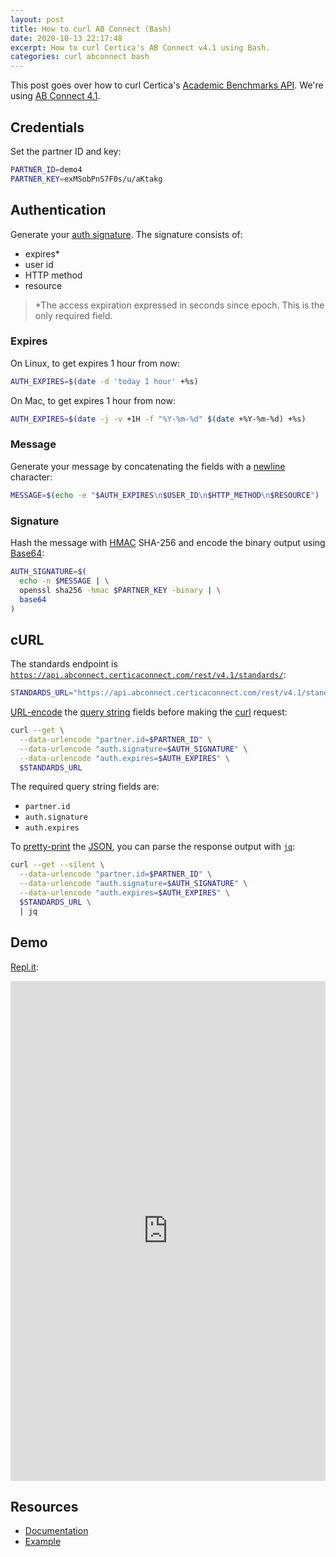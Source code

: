 ```yaml
---
layout: post
title: How to curl AB Connect (Bash)
date: 2020-10-13 22:17:48
excerpt: How to curl Certica's AB Connect v4.1 using Bash.
categories: curl abconnect bash
---
```


This post goes over how to curl Certica's [Academic Benchmarks API](https://academicbenchmarks.org/). We're using [AB Connect 4.1](https://abconnect.docs.apiary.io/).

## Credentials

Set the partner ID and key:

```sh
PARTNER_ID=demo4
PARTNER_KEY=exMSobPnS7F0s/u/aKtakg
```

## Authentication

Generate your [auth signature](https://abconnect.docs.apiary.io/#introduction/authentication). The signature consists of:

- expires\*
- user id
- HTTP method
- resource

> \*The access expiration expressed in seconds since epoch. This is the only required field.

### Expires

On Linux, to get expires 1 hour from now:

```sh
AUTH_EXPIRES=$(date -d 'today 1 hour' +%s)
```

On Mac, to get expires 1 hour from now:

```sh
AUTH_EXPIRES=$(date -j -v +1H -f "%Y-%m-%d" $(date +%Y-%m-%d) +%s)
```

### Message

Generate your message by concatenating the fields with a [newline](https://en.wikipedia.org/wiki/Newline) character:

```sh
MESSAGE=$(echo -e "$AUTH_EXPIRES\n$USER_ID\n$HTTP_METHOD\n$RESOURCE")
```

### Signature

Hash the message with [HMAC](https://en.wikipedia.org/wiki/HMAC) SHA-256 and encode the binary output using [Base64](https://en.wikipedia.org/wiki/Base64):

```sh
AUTH_SIGNATURE=$(
  echo -n $MESSAGE | \
  openssl sha256 -hmac $PARTNER_KEY -binary | \
  base64
)
```

## cURL

The standards endpoint is [`https://api.abconnect.certicaconnect.com/rest/v4.1/standards/`](https://api.abconnect.certicaconnect.com/rest/v4.1/standards/):

```sh
STANDARDS_URL="https://api.abconnect.certicaconnect.com/rest/v4.1/standards/"
```

[URL-encode](https://en.wikipedia.org/wiki/Percent-encoding) the [query string](https://en.wikipedia.org/wiki/Query_string) fields before making the [curl](https://curl.haxx.se/) request:

```sh
curl --get \
  --data-urlencode "partner.id=$PARTNER_ID" \
  --data-urlencode "auth.signature=$AUTH_SIGNATURE" \
  --data-urlencode "auth.expires=$AUTH_EXPIRES" \
  $STANDARDS_URL
```

The required query string fields are:

- `partner.id`
- `auth.signature`
- `auth.expires`

To [pretty-print](https://en.wikipedia.org/wiki/Prettyprint) the [JSON](https://jsonapi.org/), you can parse the response output with [`jq`](https://stedolan.github.io/jq/):

```sh
curl --get --silent \
  --data-urlencode "partner.id=$PARTNER_ID" \
  --data-urlencode "auth.signature=$AUTH_SIGNATURE" \
  --data-urlencode "auth.expires=$AUTH_EXPIRES" \
  $STANDARDS_URL \
  | jq
```

## Demo

[Repl.it](https://repl.it/@remarkablemark/AB-Connect-Bash):

<iframe height="800px" width="100%" src="https://repl.it/@remarkablemark/AB-Connect-Bash?lite=true" scrolling="no" frameborder="no" allowtransparency="true" allowfullscreen="true" sandbox="allow-forms allow-pointer-lock allow-popups allow-same-origin allow-scripts allow-modals"></iframe>

## Resources

- [Documentation](https://abconnect.docs.apiary.io/)
- [Example](https://widgets.academicbenchmarks.com/ABConnect/v4/standards-browser-min/StandardsBrowser.html)
